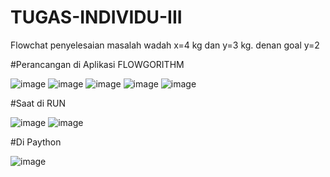 # TUGAS-INDIVIDU-III

Flowchat penyelesaian masalah wadah x=4 kg dan y=3 kg. denan goal y=2

#Perancangan di Aplikasi FLOWGORITHM

![image](https://user-images.githubusercontent.com/93015185/139237284-aa3bb114-a7b1-4022-a92e-3f20f4e02c42.png)
![image](https://user-images.githubusercontent.com/93015185/139237321-032aa427-6de1-42f9-8ff6-39cf0ada3252.png)
![image](https://user-images.githubusercontent.com/93015185/139237360-5fecfb20-aa7d-4c27-9bb7-dd6e53774b20.png)
![image](https://user-images.githubusercontent.com/93015185/139237406-5525fe37-3657-45ac-9418-3a37810c360e.png)
![image](https://user-images.githubusercontent.com/93015185/139237474-5e5784e3-06b0-4415-a02f-27a8d11c1a93.png)

#Saat di RUN

![image](https://user-images.githubusercontent.com/93015185/139237559-3df904c7-2dde-4c34-966e-4ff1839e7fb9.png)
![image](https://user-images.githubusercontent.com/93015185/139237639-10411bd0-a547-4077-b88d-d95b039d2bf0.png)

#Di Paython

![image](https://user-images.githubusercontent.com/93015185/139237869-ca22ef3a-6952-4455-ab47-e57ba0480290.png)
